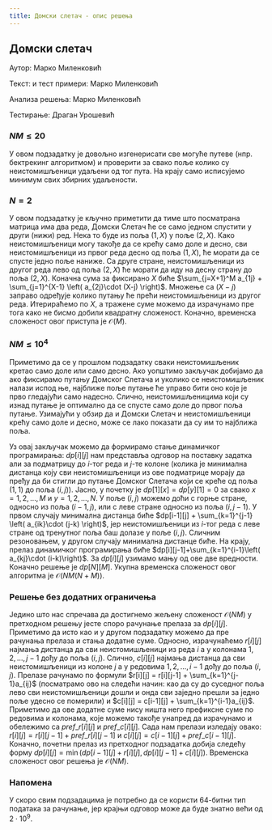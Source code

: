 ```yaml
---
title: Домски слетач - опис решења
---
```


## Домски слетач

Аутор: Марко Миленковић 

Текст: и тест примери: Марко Миленковић

Анализа решења: Марко Миленковић

Тестирање: Драган Урошевић

###  $NM \leq 20$
У овом подзадатку је довољно изгенерисати све могуће путеве (нпр. бектрекинг алгоритмом) и проверити за свако поље колико су неистомишљеници удаљени од тог пута. На крају само исписујемо минимум свих збирних удаљености.

### $N=2$
У овом подзадатку је кључно приметити да тиме што посматрана матрица има два реда, Домски Слетач ће се само једном спустити у други (нижи) ред. Нека то буде из поља $(1, X)$ у поље $(2, X)$. Како неистомишљеници могу такође да се крећу само доле и десно, сви неистомишљеници из првог реда десно од поља $(1,X)$, ће морати да се спусте једно поље наниже. Са друге стране, неистомишљеници из другог реда лево од поља $(2,X)$ ће морати да иду на десну страну до поља $(2, X)$. Коначна сума за фиксирано $X$ биће $\sum_{j=X+1}^M a_{1j} + \sum_{j=1}^{X-1} \left( a_{2j}\cdot (X-j) \right)$. Множење са $(X-j)$ заправо одређује колико путању ће прећи неистомишљеници из другог реда. Итерираћемо по $X$, а тражене суме можемо да израчунамо пре тога како не бисмо добили квадратну сложеност. Коначно, временска сложеност овог приступа је $\mathcal{O}(M)$.
###  $NM \leq 10^4$

Приметимо да се у прошлом подзадатку сваки неистомишљеник кретао само доле или само десно. Ако уопштимо закључак добијамо да ако фиксирамо путању Домског Слетача и уколико се неистомишљеник налази испод ње, најближе поље путање ће управо бити оно које је прво гледајући само надесно. Слично, неистомишљеницима који су изнад путање је оптимално да се спусте само доле до првог поља путање. Узимајући у обзир да и Домски Слетач и неистомишљеници крећу само доле и десно, може се лако показати да су им то најближа поља.

Уз овај закључак можемо да формирамо стање динамичког програмирања: $dp[i][j]$ нам представља одговор на поставку задатка али за подматрицу до $i$-тог реда и $j$-те колоне (колика је минимална дистанца коју сви неистомишљеници из ове подматрице морају да пређу да би стигли до путање Домског Слетача који се креће од поља $(1,1)$ до поља $(i,j)$). Јасно, у почетку је $dp[1][x] = dp[y][1] = 0$ за свако $x=1,2,\ldots,M$ и $y=1,2,\ldots,N$. У поље $(i,j)$ можемо доћи с горње стране, односно из поља $(i-1,j)$, или с леве стране односно из поља $(i,j-1)$. У првом случају минимална дистанца биће $dp[i-1][j] + \sum_{k=1}^{j-1} \left( a_{ik}\cdot (j-k) \right)$, јер неистомишљеници из $i$-тог реда с леве стране од тренутног поља баш долазе у поље $(i,j)$. Сличним резоновањем, у другом случају минимална дистанце биће. На крају, прелаз динамичког програмирања биће $dp[i][j-1]+\sum_{k=1}^{i-1}\left( a_{kj}\cdot (i-k)\right)$. За $dp[i][j]$ узимамо мању од ове две вредности. Коначно решење је $dp[N][M]$. Укупна временска сложеност овог алгоритма је $\mathcal{O}(NM(N+M))$.  

### Решење без додатних ограничења

Једино што нас спречава да достигнемо жељену сложеност $\mathcal{O}(NM)$ у претходном решењу јесте споро рачунање прелаза за $dp[i][j]$. Приметимо да исто као и у другом подзадатку можемо да пре рачунања прелаза и стања додатне суме. Односно, израчунаћемо $r[i][j]$ најмања дистанца да сви неистомишљеници из реда $i$ а у колонама $1,2,\ldots,j-1$ дођу до поља $(i,j)$. Слично, $c[i][j]$ најмања дистанца да сви неистомишљеници из колоне $ј$ а у редовима $1,2,\ldots,i-1$ дођу до поља $(i,j)$. Прелазе рачунамо по формули $r[i][j] = r[i][j-1] + \sum_{k=1}^{j-1}a_{ij}$ (посматрамо ово на следећи начин: као да су до суседног поља лево сви неистомишљеници дошли и онда сви заједно прешли за једно поље удесно се померили) и $c[i][j] = c[i-1][j]  + \sum_{k=1}^{i-1}a_{ij}$. Приметимо да ове додатне суме нису ништа него префиксне суме по редовима и колонама, које можемо такође унапред да израчунамо и обележимо са $pref\_r[i][j]$ и $pref\_c[i][j]$. Сада нам прелази изледају овако: $r[i][j] = r[i][j-1] + pref\_r[i][j-1]$ и $c[i][j] = c[i-1][j]  + pref\_c[i-1][j]$. Коначно, почетни прелаз из претходног подзадатка добија следећу форму $dp[i][j] = \min(dp[i-1][j] + r[i][j], dp[i][j-1] + c[i][j])$. Временска сложеност овог решења је $\mathcal{O}(NM)$.

### Напомена

У скоро свим подзадацима је потребно да се користи $64$-битни тип података за рачунање, јер крајњи одговор може да буде знатно већи од $2\cdot 10^9$.
